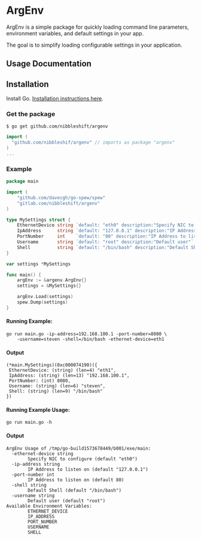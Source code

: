 ArgEnv
===

ArgEnv is a simple package for quickly loading command line parameters, environment variables,
and default settings in your app.

The goal is to simplify loading configurable settings in your application.

## Usage Documentation

## Installation

Install Go. [Installation instructions here](http://golang.org/doc/install.html).


### Get the package

```
$ go get github.com/nibbleshift/argenv
```

```go
import (
  "github.com/nibbleshif/argenv" // imports as package "argenv"
)
...
```


### Example
```go
package main

import (
	"github.com/davecgh/go-spew/spew"
	"gitlab.com/nibbleshift/argenv"
)

type MySettings struct {
	EthernetDevice string `default: "eth0" description:"Specify NIC to configure"`
	IpAddress      string `default: "127.0.0.1" description:"IP Address to listen on"`
	PortNumber     int    `default: "80" description:"IP Address to listen on"`
	Username       string `default: "root" description:"Default user"`
	Shell          string `default: "/bin/bash" description:"Default Shell"`
}

var settings *MySettings

func main() {
	argEnv := &argenv.ArgEnv{}
	settings = &MySettings{}

	argEnv.Load(settings)
	spew.Dump(settings)
}
```
#### Running Example:
```
go run main.go -ip-address=192.168.100.1 -port-number=8080 \
	-username=steven -shell=/bin/bash -ethernet-device=eth1
```

#### Output 
```
(*main.MySettings)(0xc000074190)({
 EthernetDevice: (string) (len=4) "eth1",
 IpAddress: (string) (len=13) "192.168.100.1",
 PortNumber: (int) 8080,
 Username: (string) (len=6) "steven",
 Shell: (string) (len=9) "/bin/bash"
})
```

#### Running Example Usage:

```
go run main.go -h
```

#### Output 
```
ArgEnv Usage of /tmp/go-build1573678449/b001/exe/main:
  -ethernet-device string
        Specify NIC to configure (default "eth0")
  -ip-address string
        IP Address to listen on (default "127.0.0.1")
  -port-number int
        IP Address to listen on (default 80)
  -shell string
        Default Shell (default "/bin/bash")
  -username string
        Default user (default "root")
Available Environment Variables:
        ETHERNET_DEVICE
        IP_ADDRESS
        PORT_NUMBER
        USERNAME
        SHELL
```
